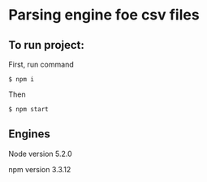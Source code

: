 # Parsing engine foe csv files

## To run project:

First, run command

```
$ npm i
```

Then

```
$ npm start
```

## Engines

Node version 5.2.0

npm version 3.3.12